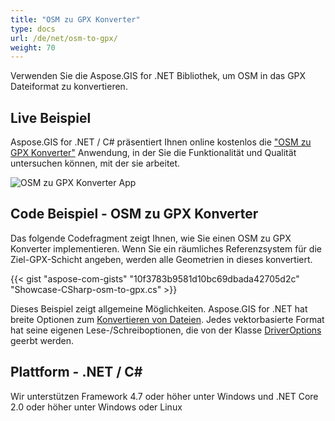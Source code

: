 ```yaml
---
title: "OSM zu GPX Konverter"
type: docs
url: /de/net/osm-to-gpx/
weight: 70
---
```


Verwenden Sie die Aspose.GIS for .NET Bibliothek, um OSM in das GPX Dateiformat zu konvertieren.

## **Live Beispiel**

Aspose.GIS for .NET / C# präsentiert Ihnen online kostenlos die ["OSM zu GPX Konverter"](https://products.aspose.app/gis/conversion/osm-to-gpx) Anwendung, in der Sie die Funktionalität und Qualität untersuchen können, mit der sie arbeitet.

![OSM zu GPX Konverter App](conversion.png)

## **Code Beispiel - OSM zu GPX Konverter**

Das folgende Codefragment zeigt Ihnen, wie Sie einen OSM zu GPX Konverter implementieren. Wenn Sie ein räumliches Referenzsystem für die Ziel-GPX-Schicht angeben, werden alle Geometrien in dieses konvertiert. 

{{< gist "aspose-com-gists" "10f3783b9581d10bc69dbada42705d2c" "Showcase-CSharp-osm-to-gpx.cs" >}}

Dieses Beispiel zeigt allgemeine Möglichkeiten. Aspose.GIS for .NET hat breite Optionen zum [Konvertieren von Dateien](https://docs.aspose.com/gis/net/vector-layers/). Jedes vektorbasierte Format hat seine eigenen Lese-/Schreiboptionen, die von der Klasse [DriverOptions](https://reference.aspose.com/gis/net/aspose.gis/driveroptions) geerbt werden.

## **Plattform - .NET / C#**

Wir unterstützen Framework 4.7 oder höher unter Windows und .NET Core 2.0 oder höher unter Windows oder Linux
